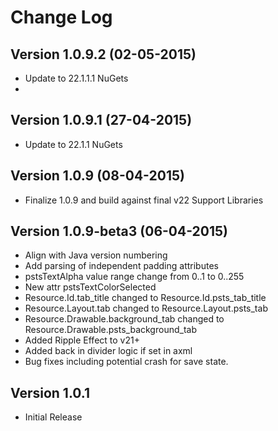 Change Log
==========
Version 1.0.9.2 (02-05-2015)
-------------
* Update to 22.1.1.1 NuGets
* 
Version 1.0.9.1 (27-04-2015)
-------------
* Update to 22.1.1 NuGets

Version 1.0.9 (08-04-2015)
-------------
* Finalize 1.0.9 and build against final v22 Support Libraries

Version 1.0.9-beta3 (06-04-2015)
-------------
* Align with Java version numbering
* Add parsing of independent padding attributes
* pstsTextAlpha value range change from 0..1 to 0..255
* New attr pstsTextColorSelected
* Resource.Id.tab_title changed to Resource.Id.psts_tab_title
* Resource.Layout.tab changed to Resource.Layout.psts_tab
* Resource.Drawable.background_tab changed to Resource.Drawable.psts_background_tab
* Added Ripple Effect to v21+
* Added back in divider logic if set in axml
* Bug fixes including potential crash for save state.



Version 1.0.1
-------------
* Initial Release
